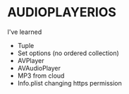 # AUDIOPLAYERIOS

I've learned

- Tuple
- Set options (no ordered collection)
- AVPlayer
- AVAudioPlayer
- MP3 from cloud
- Info.plist changing https permission
